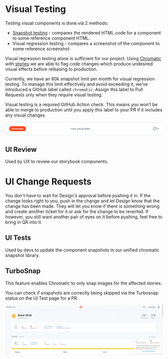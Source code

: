 # Visual Testing

Testing visual components is done via 2 methods:

- [Snapshot testing](https://kentcdodds.com/blog/effective-snapshot-testing) - compares the rendered HTML code for a component to some reference component HTML.
- Visual regression testing - compares a screenshot of the component to some reference screenshot

Visual regression testing alone is sufficient for our project. Using [Chromatic](https://www.chromatic.com/docs/) with [stories](../storybook/#what-is-a-story) we are able to flag code changes which produce undesired visual effects before releasing to production.

Currently, we have an 80k snapshot limit per month for visual regression testing. To manage this limit effectively and avoid exceeding it, we’ve introduced a GitHub label called `chromatic`. Assign this label to Pull Requests only when they require visual testing.

Visual testing is a required GitHub Action check. This means you won’t be able to merge to production until you apply this label to your PR if it includes any visual changes.

![ChromaticLabel](./chromatic-label.png)

## UI Review

Used by UX to review our storybook components.

# UI Change Requests
You don't have to wait for Design's approval before pushing it in.
If the change looks right to you, push in the change and let Design know that the change has been made.
They will let you know if there is something wrong and create another ticket for it or ask for the change to be reverted.
If however, you still want another pair of eyes on it before pushing, feel free to bring in QA into it.

## UI Tests

Used by devs to update the component snapshots in our unified chromatic snapshot library.

## TurboSnap

This feature enables Chromatic to only snap images for the affected stories.

You can check if snapshots are correctly being skipped via the Turbosnap status on the UI Test page for a PR.

![Turbosnap](./turbosnap.png)
